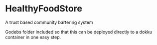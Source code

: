 
# HealthyFoodStore
A trust based community bartering system

Godebs folder included so that this can be deployed directly to a dokku container in one easy step.
